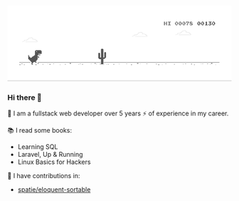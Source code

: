 ![image](dino.gif)
### Hi there 👋
🔭 I am a fullstack web developer over 5 years ⚡ of experience in my career.

📚 I read some books:
   * Learning SQL
   * Laravel, Up & Running
   * Linux Basics for Hackers

👯 I have contributions in:
   * [spatie/eloquent-sortable](https://github.com/spatie/eloquent-sortable)

<!--
**AbdelrahmanBl/AbdelrahmanBl** is a ✨ _special_ ✨ repository because its `README.md` (this file) appears on your GitHub profile.

Here are some ideas to get you started:

- 🔭 I’m currently working on ...
- 🌱 I’m currently learning ...
- 👯 I’m looking to collaborate on ...
- 🤔 I’m looking for help with ...
- 💬 Ask me about ...
- 📫 How to reach me: ...
- 😄 Pronouns: ...
- ⚡ Fun fact: ...
-->

